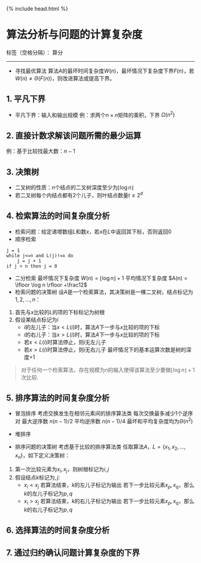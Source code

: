 {% include head.html %}

# 算法分析与问题的计算复杂度

标签（空格分隔）： 算分

---

- 寻找最优算法
算法$A$的最坏时间复杂度$W(n)$，最坏情况下复杂度下界$F(n)$，若$W(n)\neq \Theta(F(n))$，则改进算法或提高下界。

## 1. 平凡下界

- 平凡下界：输入和输出规模
例：求两个$n \times n$矩阵的乘积，下界 $\Omega(n^2)$

## 2. 直接计数求解该问题所需的最少运算

例：基于比较找最大数：$n-1$

## 3. 决策树

- 二叉树的性质：$n$个结点的二叉树深度至少为$\lfloor\log n\rfloor$
- 若二叉树每个内结点都有2个儿子，则叶结点数量$t \leqslant 2^d$

## 4. 检索算法的时间复杂度分析

- 检索问题：给定递增数组$L$和数$x$，若$x$在$L$中返回其下标，否则返回0
- 顺序检索
```
j = 1
while j<=n and L(j)!=x do
    j = j + 1
if j > n then j = 0
```
- 二分检索
最坏情况下复杂度 $W(n) = \lfloor \log n \rfloor +1$
平均情况下复杂度 $A(n) = \lfloor \log n \rfloor +\frac12$
- 检索问题的决策树
设$A$是一个检索算法，其决策树是一棵二叉树，结点标记为$1,2,\ldots,n$：
1. 首先与$x$比较的$L$的项的下标标记为树根
2. 假设某结点标记为$i$
    - $i$的左儿子：当$x<L(i)$时，算法$A$下一步与$x$比较的项的下标
    - $i$的右儿子：当$x>L(i)$时，算法$A$下一步与$x$比较的项的下标
    - 若$x<L(i)$时算法停止，则$i$无左儿子
    - 若$x>L(i)$时算法停止，则$i$无右儿子
最坏情况下的基本运算次数是树的深度+1

> 对于任何一个检索算法，存在规模为$n$的输入使得该算法至少要做$\lfloor \log n \rfloor +1$次比较.

## 5. 排序算法的时间复杂度分析

- 冒泡排序
考虑交换发生在相邻元素间的排序算法类
每次交换最多减少1个逆序对
最大逆序数 $n(n-1)/2$
平均逆序数 $n(n-1)/4$
最坏和平均复杂度均为$\Theta(n^2)$

- 堆排序

- 排序问题的决策树
考虑基于比较的排序算法类
任取算法$A$，$L=\{x_1,x_2,\ldots,x_n\}$，如下定义决策树：
1. 第一次比较元素为$x_i, x_j$，则树根标记为$i,j$
2. 假设结点$k$标记为$,j$:
    - $x_i<x_j$
    若算法结束，$k$的左儿子标记为输出
    若下一步比较元素$x_p,x_q$，那么$k$的左儿子标记为$p,q$
    - $x_i>x_j$
    若算法结束，$k$的右儿子标记为输出
    若下一步比较元素$x_p,x_q$，那么$k$的右儿子标记为$p,q$

## 6. 选择算法的时间复杂度分析

## 7. 通过归约确认问题计算复杂度的下界